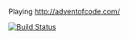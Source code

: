 Playing http://adventofcode.com/

[![Build Status](https://travis-ci.org/ericminio/adventofcode.svg?branch=master)](https://travis-ci.org/ericminio/adventofcode)
